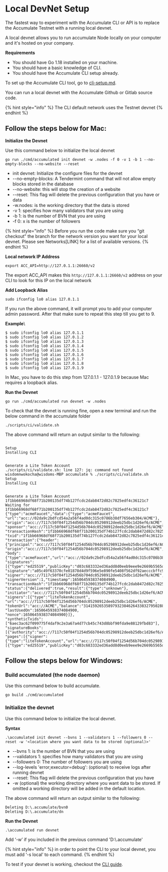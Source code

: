 # Local DevNet Setup

The fastest way to experiment with the Accumulate CLI or API is to replace the Accumulate Testnet with a running local devnet.&#x20;

&#x20;A local devnet allows you to run accumulate Node locally on your computer and it's hosted on your company.&#x20;

&#x20;

**Requirements**&#x20;

* You should have Go 1.18 installed on your machine.&#x20;
* You should have a basic knowledge of CLI.&#x20;
* You should have the Accumulate CLI setup already.&#x20;

To set up the Accumulate CLI tool, go to [cli-setup.md](../cli/cli-setup.md "mention").&#x20;

You can run a local devnet with the Accumulate Github or Gitlab source code. &#x20;

{% hint style="info" %}
The CLI default network uses the Testnet devnet
{% endhint %}

## **Follow the steps below for Mac:**&#x20;

&#x20;

**Initialize the Devnet**&#x20;

Use this command below to initialize the local devnet&#x20;

```
go run ./cmd/accumulated init devnet -w .nodes -f 0 -v 1 -b 1 --no-empty-blocks --no-website --reset 
```

* init devnet: Initialize the configure files for the devnet &#x20;
* \--no-empty-blocks: A Tendermint command that will not allow empty blocks stored in the database&#x20;
* \--no-website: this will stop the creation of a website&#x20;
* \--reset: This flag will delete the previous configuration that you have or data&#x20;
* \-w.nodes: is the working directory that the data is stored&#x20;
* \-v 1: specifies how many validators that you are using&#x20;
* \-b 1: is the number of BVN that you are using&#x20;
* \-f 0: x is the number of followers&#x20;

{% hint style="info" %}
Before you run the code make sure you “git checkout” the branch for the network version you want for your local devnet. Please see Networks\[LINK] for a list of available versions.&#x20;
{% endhint %}

**Local network IP Address**&#x20;

```
export ACC_API=http://127.0.1.1:26660/v2 
```

The export ACC\_API makes this `http://127.0.1.1:26660/v2` address on your CLI to look for this IP on the local network&#x20;

**Add Loopback Alias**&#x20;

```
sudo ifconfig lo0 alias 127.0.1.1 
```

If you run the above command, it will prompt you to add your computer admin password. After that make sure to repeat this step till you get to 9.&#x20;

**Example**\


```
$ sudo ifconfig lo0 alias 127.0.1.1  
$ sudo ifconfig lo0 alias 127.0.1.2 
$ sudo ifconfig lo0 alias 127.0.1.3 
$ sudo ifconfig lo0 alias 127.0.1.4 
$ sudo ifconfig lo0 alias 127.0.1.5 
$ sudo ifconfig lo0 alias 127.0.1.6 
$ sudo ifconfig lo0 alias 127.0.1.7 
$ sudo ifconfig lo0 alias 127.0.1.8 
$ sudo ifconfig lo0 alias 127.0.1.9  
```

In Mac, you have to do this step from 127.0.1.1 - 127.0.1.9 because Mac requires a loopback alias.&#x20;

**Run the Devnet**&#x20;

```
go run ./cmd/accumulated run devnet -w .nodes 
```

To check that the devnet is running fine, open a new terminal and run the below command in the accumulate folder&#x20;

```
./scripts/ci/validate.sh 
```

The above command will return an output similar to the following:&#x20;

```

Setup 
Installing CLI 
 
 
Generate a Lite Token Account 
./scripts/ci/validate.sh: line 127: jq: command not found 
wisdomnwokocha@wisdoms-MBP accumulate % ./scripts/ci/validate.sh 
Setup 
Installing CLI 
 
 
Generate a Lite Token Account 
1f1bb66968df68f71b200135df74b127fcdc2dab8472d82c7825edf4c36121c7 
Waiting for 1f1bb66968df68f71b200135df74b127fcdc2dab8472d82c7825edf4c36121c7 
{"type":"acmeFaucet","data":{"type":"acmeFaucet", 
"url":"acc://02da9c2bdfcd54a2a56f4ad0dc315c0786b38df7656eb304/ACME"}, 
"origin":"acc://7117c50f04f1254d56b704dc05298912deeb25dbc1d26ef6/ACME", 
"sponsor":"acc://7117c50f04f1254d56b704dc05298912deeb25dbc1d26ef6/ACME", 
"transactionHash":"1f1bb66968df68f71b200135df74b127fcdc2dab8472d82c7825edf4c36121c7", 
"txid":"1f1bb66968df68f71b200135df74b127fcdc2dab8472d82c7825edf4c36121c7", 
"transaction":{"header":{"principal":"acc://7117c50f04f1254d56b704dc05298912deeb25dbc1d26ef6/ACME", 
"origin":"acc://7117c50f04f1254d56b704dc05298912deeb25dbc1d26ef6/ACME","initiator":"dd4602c69be84ef506b30252fe6d149aef6b1c5890958b746cb96a4ee42aa886"}, 
"body":{"type":"acmeFaucet","url":"acc://02da9c2bdfcd54a2a56f4ad0dc315c0786b38df7656eb304/ACME"}}, 
"signatures":[{"type":"ed25519","publicKey":"d03c683332ed36add8d0eeb9eee9e2669b5565decec03acc43d762f3f79f49c2", 
"signature":"a05c49f63370cfe01878d4d9f596e5e890fe5408f562df92aecccbffc9e6ec35e798423b3ddfb3e3ce01d4f4646f0140c8938bc8e84a88f5f1e8dd6d44e9db00", 
"signer":"acc://7117c50f04f1254d56b704dc05298912deeb25dbc1d26ef6/ACME", 
"signerVersion":1,"timestamp":1650645938374084900, 
"transactionHash":"1f1bb66968df68f71b200135df74b127fcdc2dab8472d82c7825edf4c36121c7"}], 
"status":{"delivered":true,"result":{"type":"unknown"}, 
"initiator":"acc://7117c50f04f1254d56b704dc05298912deeb25dbc1d26ef6/ACME", 
"signers":[{"type":"liteTokenAccount", 
"url":"acc://7117c50f04f1254d56b704dc05298912deeb25dbc1d26ef6/ACME", 
"tokenUrl":"acc://ACME","balance":"314159265358979323846264338327950288419716939937510582097494459", 
"lastUsedOn":1650645938374084900, 
"nonce":1650645938374084900}]}, 
"syntheticTxids":["6aec3ac62f099775f4daf9c2e3a67a4d77cb45c743d8bbf90fda9e88129fbd83"], 
"signatureBooks":[{"authority":"acc://7117c50f04f1254d56b704dc05298912deeb25dbc1d26ef6/ACME", 
"pages":[{"signer":{"type":"liteTokenAccount","url":"acc://7117c50f04f1254d56b704dc05298912deeb25dbc1d26ef6/ACME"},"signatures":[{"type":"ed25519","publicKey":"d03c683332ed36add8d0eeb9eee9e2669b5565decec03acc43d762f3f79f49c2","signature":"a05c49f63370cfe01878d4d9f596e5e890fe5408f562df92aecccbffc9e6ec35e798423b3ddfb3e3ce01d4f4646f0140c8938bc8e84a88f5f1e8dd6d44e9db00","signer":"acc://7117c50f04f1254d56b704dc05298912deeb25dbc1d26ef6/ACME","signerVersion":1,"timestamp":1650645938374084900,"transactionHash":"1f1bb66968df68f71b200135df74b127fcdc2dab8472d82c7825edf4c36121c7"}]}]}]} 
```

## **Follow the steps below for Windows:**&#x20;

&#x20;

### **Build accumulated (the node daemon)**&#x20;

Use this command below to build accumulate.&#x20;

```
go build ./cmd/accumulated 
```

### **Initialize the devnet**

Use this command below to initialize the local devnet.&#x20;

**Syntax**&#x20;

```
.\accumulated init devnet --bvns 1 --validators 1 --followers 0 --reset -w '<location where you want data to be stored (optional)>'
```

* \--bvns 1: is the number of BVN that you are using&#x20;
* \--validators 1: specifies how many validators that you are using&#x20;
* \--followers 0: The number of followers you are using&#x20;
* \--log-levels 'error;executor=debug': (optional) to receive logs after running devnet&#x20;
* \--reset: This flag will delete the previous configuration that you have &#x20;
* \-w (optional) the working directory where you want data to be stored. If omitted a working directory will be added in the default location.

The above command will return an output similar to the following:&#x20;

```
Deleting D:\.accumulate/bvn0 
Deleting D:\.accumulate/dn  
```

**Run the Devnet**&#x20;

```
.\accumulated run devnet 
```

Add ‘-w’ if you included in the previous command 'D:\\.accumulate'&#x20;

{% hint style="info" %}
in order to point the CLI to your local devnet, you must add ‘-s local’ to each command.
{% endhint %}

To test if your devnet is working, checkout the [CLI guide](https://docs.accumulatenetwork.io/accumulate/cli/cli-reference).&#x20;
